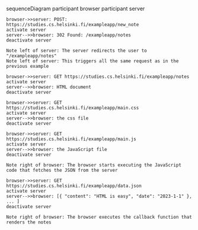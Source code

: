 sequenceDiagram
    participant browser
    participant server

    browser->>server: POST: https://studies.cs.helsinki.fi/exampleapp/new_note
    activate server
    server-->>browser: 302 Found: /exampleapp/notes
    deactivate server
    
    Note left of server: The server redirects the user to "/exampleapp/notes"
    Note left of server: This triggers all the same request as in the previous example

    browser->>server: GET https://studies.cs.helsinki.fi/exampleapp/notes
    activate server
    server-->>browser: HTML document
    deactivate server

    browser->>server: GET https://studies.cs.helsinki.fi/exampleapp/main.css
    activate server
    server-->>browser: the css file
    deactivate server

    browser->>server: GET https://studies.cs.helsinki.fi/exampleapp/main.js
    activate server
    server-->>browser: the JavaScript file
    deactivate server

    Note right of browser: The browser starts executing the JavaScript code that fetches the JSON from the server

    browser->>server: GET https://studies.cs.helsinki.fi/exampleapp/data.json
    activate server
    server-->>browser: [{ "content": "HTML is easy", "date": "2023-1-1" }, ... ]
    deactivate server

    Note right of browser: The browser executes the callback function that renders the notes